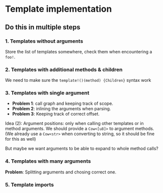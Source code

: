 # Template implementation

## Do this in multiple steps

### 1. Templates without arguments

Store the list of templates somewhere, check them when encountering a `foo!`.

### 2. Templates with additional methods & children

We need to make sure the `template!()(method) {Children}` syntax work

### 3. Templates with single argument

- **Problem 1**: call graph and keeping track of scope.
- **Problem 2**: inlining the arguments when parsing.
- **Problem 3**: Keeping track of correct offset.

Idea (2): Argument positions: only when calling other templates or in method
arguments. We should provide a `Cow<[u8]>` to argument methods. (We already
use a `Cow<str>` when converting to string, so it should be fine for this as
well)

But maybe we want arguments to be able to expand to whole method calls?

### 4. Templates with many arguments

**Problem**: Splitting arguments and chosing correct one.

### 5. Template imports
